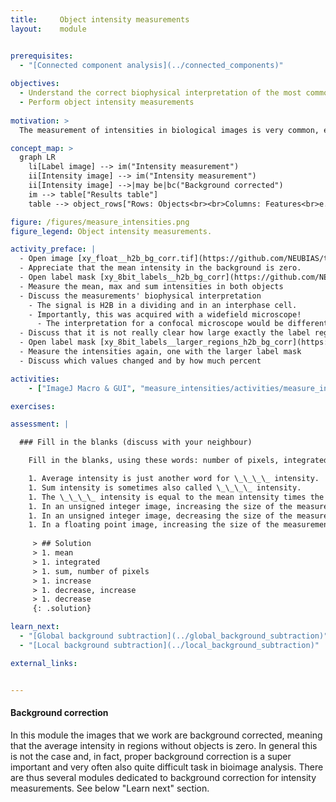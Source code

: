 ```yaml
---
title:     Object intensity measurements
layout:    module


prerequisites:
  - "[Connected component analysis](../connected_components)"
    
objectives:
  - Understand the correct biophysical interpretation of the most common object intensity measurements
  - Perform object intensity measurements
  
motivation: >
  The measurement of intensities in biological images is very common, e.g. to quantify expression levels of certain proteins by means of immuno-histochemistry. However, performing correct intensity measurements is very tricky and there are a lot of pitfalls. It is thus of utmost important to understand very well what one is doing. Without in-depth understanding the chance to publish wrong results based on intensity measurements is rather high. 

concept_map: >
  graph LR
    li[Label image] --> im("Intensity measurement")
    ii[Intensity image] --> im("Intensity measurement")
    ii[Intensity image] -->|may be|bc("Background corrected")
    im --> table["Results table"]
    table --> object_rows["Rows: Objects<br><br>Columns: Features<br>e.g., mean, sum, max"]

figure: /figures/measure_intensities.png
figure_legend: Object intensity measurements. 

activity_preface: |
  - Open image [xy_float__h2b_bg_corr.tif](https://github.com/NEUBIAS/training-resources/raw/master/image_data/xy_float__h2b_bg_corr.tif)
  - Appreciate that the mean intensity in the background is zero.
  - Open label mask [xy_8bit_labels__h2b_bg_corr](https://github.com/NEUBIAS/training-resources/raw/master/image_data/xy_8bit_labels__h2b_bg_corr.tif)
  - Measure the mean, max and sum intensities in both objects
  - Discuss the measurements' biophysical interpretation
    - The signal is H2B in a dividing and in an interphase cell.
    - Importantly, this was acquired with a widefield microscope!
      - The interpretation for a confocal microscope would be different!
  - Discuss that it is not really clear how large exactly the label regions have to be
  - Open label mask [xy_8bit_labels__larger_regions_h2b_bg_corr](https://github.com/NEUBIAS/training-resources/raw/master/image_data/xy_8bit_labels__larger_regions_h2b_bg_corr.tif)
  - Measure the intensities again, one with the larger label mask
  - Discuss which values changed and by how much percent

activities:
    - ["ImageJ Macro & GUI", "measure_intensities/activities/measure_intensities_imagejmacro.ijm", "java"]

exercises:

assessment: |

  ### Fill in the blanks (discuss with your neighbour)

    Fill in the blanks, using these words: number of pixels, integrated, mean, decrease, increase, increase, sum, decrease

    1. Average intensity is just another word for \_\_\_\_ intensity.
    1. Sum intensity is sometimes also called \_\_\_\_ intensity.
    1. The \_\_\_\_ intensity is equal to the mean intensity times the \_\_\_\_ in the measured region.
    1. In an unsigned integer image, increasing the size of the measurement region can only _____ the sum intensity.
    1. In an unsigned integer image, decreasing the size of the measurement region can \_\_\_\_ or \_\_\_\_ the mean intensity.
    1. In a floating point image, increasing the size of the measurement region could \_\_\_\_ the sum intensity.
    
     > ## Solution
     > 1. mean
     > 1. integrated
     > 1. sum, number of pixels
     > 1. increase
     > 1. decrease, increase
     > 1. decrease
     {: .solution}

learn_next:
  - "[Global background subtraction](../global_background_subtraction)"
  - "[Local background subtraction](../local_background_subtraction)"

external_links:


---
```

#### Background correction

In this module the images that we work are background corrected, meaning that the average intensity in regions without objects is zero. In general this is not the case and, in fact, proper background correction is a super important and very often also quite difficult task in bioimage analysis. There are thus several modules dedicated to background correction for intensity measurements. See below "Learn next" section.